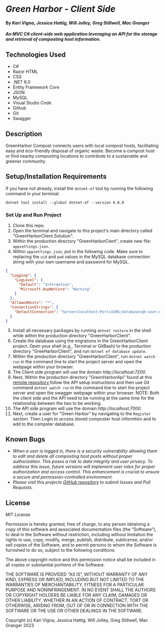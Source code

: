 # _Green Harbor - Client Side_

#### By _**Kari Vigna, Jessica Hattig, Will Jolley, Greg Stillwell, Mac Granger**_

#### _An MVC C# client-side web application leveraging an API for the storage and retrieval of composting host information._

## Technologies Used

* C#
* Razor HTML
* CSS
* .NET 6.0
* Entity Framework Core
* JSON
* MySQL
* Visual Studio Code
* Github
* Git
* Swagger

## Description
GreenHarbor Compost connects users with local compost hosts, facilitating easy and eco-friendly disposal of organic waste. Become a compost host or find nearby composting locations to contribute to a sustainable and greener community.

## Setup/Installation Requirements

If you have not already, install the `dotnet-ef` tool by running the following command in your terminal:

```
dotnet tool install --global dotnet-ef --version 6.0.0
```
### Set Up and Run Project

1. Clone this repo.
2. Open the terminal and navigate to this project's main directory called "GreenHarborClient.Solution".
3. Within the production directory "GreenHarborCient", create new file: `appsettings.json`.
4. Within `appsettings.json`, put in the following code. Make sure to replacing the `uid` and `pwd` values in the MySQL database connection string with your own username and password for MySQL. 

```json
{
  "Logging": {
    "LogLevel": {
      "Default": "Information",
      "Microsoft.AspNetCore": "Warning"
    }
  },
  "AllowedHosts": "*",
  "ConnectionStrings": {
    "DefaultConnection": "Server=localhost;Port=3306;database=gh-user;uid=[YOUR_USERNAME];pwd=[YOUR_MYSQL_PASSWORD];"
  }
}
```
5. Install all necessary packages by running `dotnet restore` in the shell while within the production directory "GreenHarborClient".
6. Create the database using the migrations in the GreenHarborClient project. Open your shell (e.g., Terminal or GitBash) to the production directory "GreeHarborClient", and run `dotnet ef database update`. 
7. Within the production directory "GreenHarborClient", run `dotnet watch run` in the command line to start the project server and open the webpage within your browser. 
9. The Client side program will use the domain _http://localhost:7200_. 
10. Next, Within the production directory "GreenHarborApi" found at this [remote repository](lhttps://github.com/KariVigna/greenharborAPI),follow the API setup instructions and then use Git command `dotnet watch run` in the command line to start the project server and open the swagger webpage within your browser. NOTE: Both the client side and the API need to be running at the same time for the relationship between the two to be working.
11. The API side program will use the domain _http://localhost:7000_.
12. Next, create a user for "Green Harbor" by navigating to the `Register` section. Then Login to access stored composter host informtion and to add to the compster database.


## Known Bugs

* _When a user is logged in, there is a security vulnerability allowing them to edit and delete all composting host posts without proper authorization. This poses a risk to data integrity and user privacy. To address this issue, future versions will implement user roles for proper authorization and access control. This enhancement is crucial to ensure a secure and permission-controlled environment._
* _Please visit this projects [GitHub repository]() to submit Issues and Pull Requests._

## License

MIT License

Permission is hereby granted, free of charge, to any person obtaining a copy of this software and associated documentation files (the “Software”), to deal in the Software without restriction, including without limitation the rights to use, copy, modify, merge, publish, distribute, sublicense, and/or sell copies of the Software, and to permit persons to whom the Software is furnished to do so, subject to the following conditions:

The above copyright notice and this permission notice shall be included in all copies or substantial portions of the Software.

THE SOFTWARE IS PROVIDED “AS IS”, WITHOUT WARRANTY OF ANY KIND, EXPRESS OR IMPLIED, INCLUDING BUT NOT LIMITED TO THE WARRANTIES OF MERCHANTABILITY, FITNESS FOR A PARTICULAR PURPOSE AND NONINFRINGEMENT. IN NO EVENT SHALL THE AUTHORS OR COPYRIGHT HOLDERS BE LIABLE FOR ANY CLAIM, DAMAGES OR OTHER LIABILITY, WHETHER IN AN ACTION OF CONTRACT, TORT OR OTHERWISE, ARISING FROM, OUT OF OR IN CONNECTION WITH THE SOFTWARE OR THE USE OR OTHER DEALINGS IN THE SOFTWARE.

Copyright (c) Kari Vigna, Jessica Hattig, Will Jolley, Greg Stillwell, Mac Granger 2023 